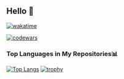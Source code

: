 ## Hello 👋
[![wakatime](https://wakatime.com/badge/user/46e55d7a-b4bd-482c-a991-7987b2a5e706.svg)](https://wakatime.com/@46e55d7a-b4bd-482c-a991-7987b2a5e706)

[![codewars](https://www.codewars.com/users/mhmmd-ysf/badges/micro)](https://www.codewars.com/users/mhmmd-ysf)
### Top Languages in My Repositories📊 
[![Top Langs](https://github-readme-stats.vercel.app/api/top-langs/?username=Suryanataa&layout=compact)](https://github.com/anuraghazra/github-readme-stats)
[![trophy](https://github-profile-trophy.vercel.app/?username=Suryanataa)](https://github.com/ryo-ma/github-profile-trophy)
<!--
**Suryanataa/Suryanataa** is a ✨ _special_ ✨ repository because its `README.md` (this file) appears on your GitHub profile.

Here are some ideas to get you started:

- 🔭 I’m currently working on ...
- 🌱 I’m currently learning ...
- 👯 I’m looking to collaborate on ...
- 🤔 I’m looking for help with ...
- 💬 Ask me about ...
- 📫 How to reach me: ...
- 😄 Pronouns: ...
- ⚡ Fun fact: ...
-->
